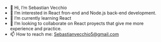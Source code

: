 - 👋 Hi, I’m Sebastian Vecchio
- 👀 I’m interested in React fron-end and Node.js back-end development.
- 🌱 I’m currently learning React
- 💞️ I’m looking to collaborate on React proyects that give me more experience and practice.
- 📫 How to reach me: Sebastianvecchio5@gmail.com

<!---
totevecchio/totevecchio is a ✨ special ✨ repository because its `README.md` (this file) appears on your GitHub profile.
You can click the Preview link to take a look at your changes.
--->
